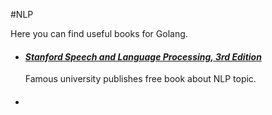 #NLP

Here you can find useful books for Golang.

- #### ***[Stanford Speech and Language Processing, 3rd Edition](https://web.stanford.edu/~jurafsky/slp3/ed3book.pdf)***

  Famous university publishes free book about NLP topic.

- #### 

  

